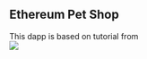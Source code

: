 ## Ethereum Pet Shop

This dapp is based on tutorial from  
[![](http://truffleframework.com/docs/img/logo.png)](http://truffleframework.com/tutorials/pet-shop)
